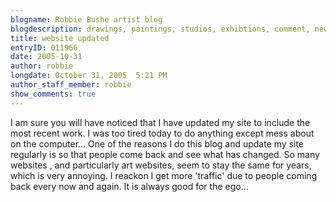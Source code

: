 ```yaml
---
blogname: Robbie Bushe artist blog
blogdescription: drawings, paintings, studios, exhibtions, comment, news as they happen to Robbie Bushe
title: website updated
entryID: 011966
date: 2005-10-31
author: robbie
longdate: October 31, 2005  5:21 PM
author_staff_member: robbie
show_comments: true
---
```


<p>I am sure you will have noticed that I have updated my site to include the most recent work. I was too tired today to do anything except mess about on the computer... One of the reasons I do this blog and update my site regularly is so that people come back and see what has changed. So many websites , and particularly art websites, seem to stay the same for years, which is very annoying. I reackon I get more 'traffic' due to people coming back every now and again. It is always good for the ego...</p>

